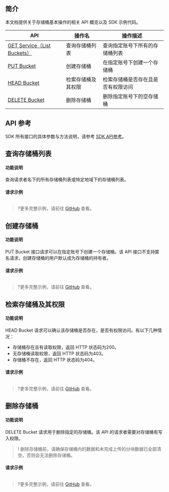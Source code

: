 ## 简介

本文档提供关于存储桶基本操作的相关 API 概览以及 SDK 示例代码。


| API                                                          | 操作名             | 操作描述                           |
| ------------------------------------------------------------ | ------------------ | ---------------------------------- |
| [GET Service（List Buckets）](https://cloud.tencent.com/document/product/436/8291) | 查询存储桶列表     | 查询指定账号下所有的存储桶列表     |
| [PUT Bucket](https://cloud.tencent.com/document/product/436/7738) | 创建存储桶         | 在指定账号下创建一个存储桶         |
| [HEAD Bucket](https://cloud.tencent.com/document/product/436/7735) | 检索存储桶及其权限 | 检索存储桶是否存在且是否有权限访问 |
| [DELETE Bucket](https://cloud.tencent.com/document/product/436/7732) | 删除存储桶         | 删除指定账号下的空存储桶           |

## API 参考

SDK 所有接口的具体参数与方法说明，请参考 [SDK API参考](cssg://api-doc)。

## 查询存储桶列表

#### 功能说明

查询请求者名下的所有存储桶列表或特定地域下的存储桶列表。

#### 请求示例

[//]: # (.cssg-snippet-get-service)
```
```

>?更多完整示例，请前往 [GitHub](cssg://code-example/get-service) 查看。

## 创建存储桶

#### 功能说明

PUT Bucket 接口请求可以在指定账号下创建一个存储桶。该 API 接口不支持匿名请求，创建存储桶的用户默认成为存储桶的持有者。

#### 请求示例

[//]: # (.cssg-snippet-put-bucket)
```
```

>?更多完整示例，请前往 [GitHub](cssg://code-example/put-bucket) 查看。

## 检索存储桶及其权限

#### 功能说明

HEAD Bucket 请求可以确认该存储桶是否存在，是否有权限访问。有以下几种情况：

- 存储桶存在且有读取权限，返回 HTTP 状态码为200。
- 无存储桶读取权限，返回 HTTP 状态码为403。
- 存储桶不存在，返回 HTTP 状态码为404。

#### 请求示例

[//]: # (.cssg-snippet-head-bucket)
```
```

>?更多完整示例，请前往 [GitHub](cssg://code-example/head-bucket) 查看。


## 删除存储桶

#### 功能说明

DELETE Bucket 请求用于删除指定的存储桶。该 API 的请求者需要对存储桶有写入权限。
>! 删除存储桶前，请确保存储桶内的数据和未完成上传的分块数据已全部清空，否则会无法删除存储桶。

#### 请求示例

[//]: # (.cssg-snippet-delete-bucket)
```
```

>?更多完整示例，请前往 [GitHub](cssg://code-example/delete-bucket) 查看。


